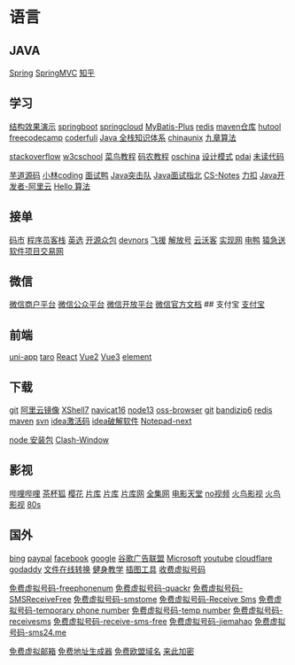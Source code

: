 # 语言

## JAVA

[Spring](https://spring.io)
[SpringMVC](https://docs.spring.io/spring-framework/reference/web/webmvc.html)
<a href="https://www.zhihu.com" target="知乎" title ="知乎">知乎</a>

## 学习

<a href="https://www.cs.usfca.edu/~galles/visualization/Algorithms.html" target="结构效果演示" title ="结构效果演示">
结构效果演示</a>
<a href="http://springboot.fun/" target="springboot" title ="springboot">springboot</a>
<a href="https://www.springcloud.cc/" target="springcloud-cn" title ="springcloud-cn">springcloud</a>
<a href="https://baomidou.com/pages/24112f/" target="MyBatis-Plus" title ="MyBatis-Plus">MyBatis-Plus</a>
<a href="http://redisdoc.com/" target="redis" title ="redis">redis</a>
<a href="https://mvnrepository.com/" target="maven仓库" title ="maven仓库">maven仓库</a>
<a href="https://www.hutool.cn/docs/#/" target="hutool" title ="hutool">hutool</a>
<a href="https://www.freecodecamp.org/chinese/" target="freecodecamp" title ="freecodecamp">freecodecamp</a>
<a href="https://www.coderfuli.com/#/home" target="coderfuli" title ="coderfuli">coderfuli</a>
<a href="https://www.pdai.tech/md/resource/tools.html" target="Java 全栈知识体系" title ="Java 全栈知识体系">Java
全栈知识体系</a>
<a href="http://www.chinaunix.net/" target="chinaunix" title ="chinaunix">chinaunix</a>
<a href="https://www.jiuzhang.com/" target="九章算法" title ="九章算法">九章算法</a>

<a href="https://stackoverflow.com/" target="stackoverflow" title ="stackoverflow">stackoverflow</a>
<a href="https://www.w3cschool.cn/indexold/" target="w3cschool" title ="w3cschool">w3cschool</a>
<a href="https://www.runoob.com/" target="菜鸟教程" title ="菜鸟教程">菜鸟教程</a>
<a href="http://www.manongjc.com/" target="码农教程" title ="码农教程">码农教程</a>
<a href="https://tool.oschina.net/apidocs/" target="oschina" title ="oschina">oschina</a>
<a href="http://c.biancheng.net/design_pattern/" target="设计模式" title ="设计模式">设计模式</a>
<a href="https://pdai.tech/" target="pdai" title ="pdai">pdai</a>
<a href="https://www.wdbyte.com/" target="未读代码" title ="未读代码">未读代码</a>

[芋道源码](https://www.iocoder.cn)
[小林coding](https://xiaolincoding.com)
[面试鸭](https://www.mianshiya.com/)
[Java突击队](http://www.susan.net.cn/)
[Java面试指北](https://github.com/Snailclimb/JavaGuide)
[CS-Notes](https://github.com/CyC2018/CS-Notes)
[力扣](https://leetcode.cn/problemset/)
[Java开发者-阿里云](https://developer.aliyun.com/group/java/#/)
[Hello 算法](https://www.hello-algo.com/chapter_hello_algo/)

## 接单

<a href="https://codemart.com/" target = "码市" title= "码市">码市</a>
<a href="https://www.proginn.com/" target = "程序员客栈" title= "程序员客栈">程序员客栈</a>
<a href="https://www.yingxuan.co/" target = "英选" title= "英选">英选</a>
<a href="https://zb.oschina.net/projects/list.html" target = "开源众包" title= "开源众包">开源众包</a>
<a href="https://devnors.org/" target = "devnors" title= "devnors">devnors</a>
<a href="https://www.freetalen.com/" target = "飞援" title= "飞援">飞援</a>
<a href="https://www.jfh.com/" target = "解放号" title= "解放号">解放号</a>
<a href="https://www.clouderwork.com/" target = "云沃客" title= "云沃客">云沃客</a>
<a href="https://shixian.com/" target = "实现网" title= "实现网">实现网</a>
<a href="https://eleduck.com/" target = "电鸭" title= "电鸭">电鸭</a>
<a href="https://www.yuanjisong.com/" target = "猿急送" title= "猿急送">猿急送</a>
<a href="https://www.sxsoft.com" target = "软件项目交易网" title= "软件项目交易网">软件项目交易网</a>

## 微信

<a href="https://pay.weixin.qq.com/index.php/core/home/login" target="微信商户平台" title ="微信商户平台">
微信商户平台</a>
<a href="https://mp.weixin.qq.com/cgi-bin/home?t=home/index&lang=zh_CN&token=467946659" target="微信公众平台" title ="微信公众平台">
微信公众平台</a>
<a href="https://open.weixin.qq.com/cgi-bin/frame?t=home/web_tmpl&lang=zh_CN" target="微信开放平台" title ="微信开放平台">
微信开放平台</a>
<a href="https://developers.weixin.qq.com/miniprogram/dev/framework/" target="weixin" title ="weixin">微信官方文档</a>
## 支付宝
<a href="https://open.alipay.com/" target="_blank" title ="支付宝">支付宝</a>

## 前端

<a href="https://uniapp.dcloud.io/" target="uni-app" title ="uni-app">uni-app</a>
<a href="https://taro.jd.com/" target="taro" title ="taro">taro</a>
<a href="https://zh-hans.reactjs.org/" target="reactjs" title ="reactjs">React</a>
<a href="https://cn.vuejs.org/" target="Vue2" title ="Vue2">Vue2</a>
<a href="https://v3.cn.vuejs.org/" target="Vue3" title ="Vue3">Vue3</a>
<a href="https://element.eleme.cn/#/zh-CN" target="element" title ="element">element</a>

## 下载

<a href="https://registry.npmmirror.com/binary.html?path=git-for-windows/" target="git" title ="git">git</a>
<a href="https://developer.aliyun.com/mirror/" target="阿里云镜像" title ="阿里云镜像">阿里云镜像</a>
<a href="https://wwi.lanzoup.com/ieMNH09umu1i" target="XShell7" title ="XShell7">XShell7</a>
<a href="https://wwi.lanzoup.com/imUkL0irrnij" target="navicat16" title ="navicat16">navicat16</a>
<a href="https://wwi.lanzoup.com/iuBtg13msuza" target="node13" title ="node13">node13</a>
<a href="https://wwi.lanzoup.com/iF5fc10mbzej" target="oss-browser" title ="oss-browser">oss-browser</a>
<a href="https://wwi.lanzoup.com/iiqLw0zj55sd" target="git" title ="git">git</a>
<a href="https://wwi.lanzoup.com/iCVZF0zj4zwb" target="bandizip6" title ="bandizip6">bandizip6</a>
<a href="https://wwi.lanzoup.com/ip2AL0zki3yb" target="redis" title ="redis">redis</a>
<a href="https://wwi.lanzoup.com/iO9gT0zj54uj" target="maven" title ="maven">maven</a>
<a href="https://wwi.lanzoup.com/ilejj1180kij" target="svn" title ="svn">svn</a>
<a href="https://wwi.lanzoup.com/iDllz10me64d" target="idea激活码" title ="idea激活码">idea激活码</a>
<a href="https://wwi.lanzoup.com/i66ih10md5re" target="idea破解软件" title ="idea破解软件">idea破解软件</a>
<a href="https://wwi.lanzoup.com/i9DwM13y9mbg" target="Notepad next" title ="Notepad next">Notepad-next</a>

<a href="https://registry.npmmirror.com/binary.html?path=node/" target="node 安装包" title ="node 安装包">node
安装包</a>
<a href="https://wwi.lanzoup.com/iGUBS13pfcre" target="Clash Window" title ="Clash Window">Clash-Window</a>

## 影视

<a href="https://www.bilibili.com" target="哔哩哔哩" title ="哔哩哔哩">哔哩哔哩</a>
<a href="https://cupfox.app" target="茶杯狐" title ="茶杯狐">茶杯狐</a>
<a href="http://www.dmh8.com/" target="樱花" title ="樱花">樱花</a>
<a href="https://www.piaku.cc/" target="片库1" title ="片库">片库</a>
<a href="https://www.pkmp4.com/" target="片库2" title ="片库">片库</a>
<a href="https://www.471pk.com/" target="片库网" title ="片库网">片库网</a>
<a href="https://www.51doseo.com/" target="全集网" title ="">全集网</a>
<a href="https://www.loldytt.com/" target="电影天堂" title ="电影天堂">电影天堂</a>
<a href="https://www.novipnoad.com/" target="no视频" title ="no视频">no视频</a>
<a href="http://www.hnqzsy.net/" target="火鸟影视" title ="火鸟影视">火鸟影视</a>
<a href="http://www.hnqzsy.net/" target="火鸟影视" title ="火鸟影视">火鸟影视</a>
<a href="https://www.80s.tw/" target="80s" title ="80s">80s</a>

## 国外

<a href="https://www.bing.com/" target="bing" title ="bing">bing</a>
<a href="https://www.paypal.com/" target="paypal" title ="paypal">paypal</a>
<a href="https://www.facebook.com/" target="facebook" title ="facebook">facebook</a>
<a href="https://www.google.com/" target="google" title ="google">google</a>
<a href="https://www.google.com/adsense/new/u/0/pub-8923095162440718/onboarding" target="谷歌广告联盟" title ="谷歌广告联盟">
谷歌广告联盟</a>
<a href="https://login.microsoftonline.com/" target="Microsoft" title ="Microsoft">Microsoft</a>
<a href="https://www.youtube.com/" target="youtube" title ="youtube">youtube</a>
<a href="https://www.cloudflare.com/zh-cn/" target="cloudflare" title ="cloudflare">cloudflare</a>
<a href="https://www.godaddy.com/en-sg" target="godaddy" title ="godaddy">godaddy</a>
<a href="https://www.aconvert.com/" target="文件在线转换" title ="文件在线转换">文件在线转换</a>
<a href="https://musclewiki.com/" target="健身教学" title ="健身教学">健身教学</a>
<a href="https://storyset.com/" target="插图工具" title ="插图工具">插图工具</a>
<a href="https://sms-activate.org/" target="收费虚拟号码" title ="收费虚拟号码">收费虚拟号码</a>

<a href="https://freephonenum.com" target="免费虚拟号码-freephonenum" title ="提供 10 个美国和 5 个加拿大的虚拟号码，可以接收和发送短信，发送短信每人每天仅限 5 条，无需注册，支持中文">
免费虚拟号码-freephonenum</a>
<a href="https://quackr.io" target="免费虚拟号码-quackr" title ="提供美国、英国、韩国、中国等 22 个国家和地区的虚拟手机号码，可以接收验证码或其他短信，所有消息都会在 24 小时后自动删除，无需注册，不支持中文">
免费虚拟号码-quackr</a>
<a href="https://smsreceivefree.com/" target="免费虚拟号码-SMSReceiveFree" title ="提供美国和加拿大的虚拟电话，所有消息都会在 7 天后删除，无需注册，不支持中文">
免费虚拟号码-SMSReceiveFree</a>
<a href="https://smstome.com/" target="免费虚拟号码-smstome" title ="提供美国、加拿大、英国、法国、芬兰和瑞典的虚拟号码，所有消息都会在 2-3 天后删除，无需注册，不支持中文">
免费虚拟号码-smstome</a>

<a href="https://receive-smss.com" target="免费虚拟号码-Receive Sms" title ="提供美国、加拿大、英国和数个欧洲国家的虚拟号码，没有亚洲国家虚拟电话号码。接收短信数量不限，所有消息都会在 24 小时内删除，无需注册，不支持中文">
免费虚拟号码-Receive Sms</a>
<a href="https://temporary-phone-number.com" target="免费虚拟号码-temporary phone number" title ="提供欧美、香港、日本、马来西亚等十几个国家地区的虚拟号码，无需注册，不支持中文">
免费虚拟号码-temporary phone number</a>
<a href="https://temp-number.com/" target="免费虚拟号码-temp number" title ="提供欧美各国的虚拟号码，所有消息只保留 7 天，无需注册，不支持中文">
免费虚拟号码-temp number</a>
<a href="https://www.receivesms.org/" target="免费虚拟号码-receivesms" title ="只有美国、加拿大、瑞典和英国的少量号码供用户选择，无需注册，不支持中文">
免费虚拟号码-receivesms</a>

<a href="https://receive-sms-free.cc/" target="免费虚拟号码-receive-sms-free" title ="提供美国、英国、法国等地的大量虚拟手机号，无需注册，不支持中文">
免费虚拟号码-receive-sms-free</a>
<a href="https://jiemahao.com/" target="免费虚拟号码-jiemahao" title ="提供美国、英国、泰国、香港等地的虚拟号码，所有短信记录在 7 天后删除，无需注册，支持中文">
免费虚拟号码-jiemahao</a>
<a href="https://sms24.me/en" target="免费虚拟号码-sms24.me" title ="提供欧美各国和亚洲等地的虚拟电话，无需注册，不支持中文">
免费虚拟号码-sms24.me</a>

<a href="https://internxt.com/zh/temporary-email" target="免费虚拟邮箱" title ="免费虚拟邮箱">免费虚拟邮箱</a>
<a href="https://www.meiguodizhi.com/" target="免费地址生成器" title ="免费地址生成器">免费地址生成器</a>
<a href="https://nic.eu.org/" target="免费欧盟域名" title ="免费欧盟域名">免费欧盟域名</a>
<a href="https://letsencrypt.osfipin.com/" target="来此加密" title ="来此加密">来此加密</a>

